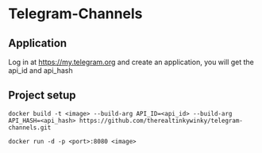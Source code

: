 # Telegram-Channels

## Application

Log in at https://my.telegram.org and create an application, you will get the api_id and api_hash

## Project setup
```
docker build -t <image> --build-arg API_ID=<api_id> --build-arg API_HASH=<api_hash> https://github.com/therealtinkywinky/telegram-channels.git

docker run -d -p <port>:8080 <image>
```
